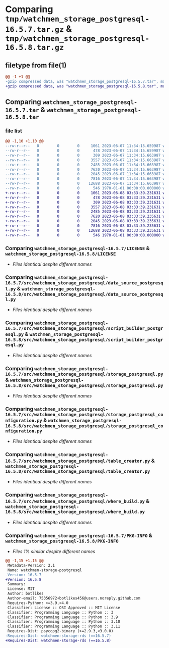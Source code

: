 # Comparing `tmp/watchmen_storage_postgresql-16.5.7.tar.gz` & `tmp/watchmen_storage_postgresql-16.5.8.tar.gz`

## filetype from file(1)

```diff
@@ -1 +1 @@
-gzip compressed data, was "watchmen_storage_postgresql-16.5.7.tar", max compression
+gzip compressed data, was "watchmen_storage_postgresql-16.5.8.tar", max compression
```

## Comparing `watchmen_storage_postgresql-16.5.7.tar` & `watchmen_storage_postgresql-16.5.8.tar`

### file list

```diff
@@ -1,10 +1,10 @@
--rw-r--r--   0        0        0     1061 2023-06-07 11:34:15.659987 watchmen_storage_postgresql-16.5.7/LICENSE
--rw-r--r--   0        0        0      478 2023-06-07 11:34:15.659987 watchmen_storage_postgresql-16.5.7/pyproject.toml
--rw-r--r--   0        0        0      309 2023-06-07 11:34:15.663987 watchmen_storage_postgresql-16.5.7/src/watchmen_storage_postgresql/__init__.py
--rw-r--r--   0        0        0     3557 2023-06-07 11:34:15.663987 watchmen_storage_postgresql-16.5.7/src/watchmen_storage_postgresql/data_source_postgresql.py
--rw-r--r--   0        0        0     2485 2023-06-07 11:34:15.663987 watchmen_storage_postgresql-16.5.7/src/watchmen_storage_postgresql/script_builder_postgresql.py
--rw-r--r--   0        0        0     7620 2023-06-07 11:34:15.663987 watchmen_storage_postgresql-16.5.7/src/watchmen_storage_postgresql/storage_postgresql.py
--rw-r--r--   0        0        0     2045 2023-06-07 11:34:15.663987 watchmen_storage_postgresql-16.5.7/src/watchmen_storage_postgresql/storage_postgresql_configuration.py
--rw-r--r--   0        0        0     7816 2023-06-07 11:34:15.663987 watchmen_storage_postgresql-16.5.7/src/watchmen_storage_postgresql/table_creator.py
--rw-r--r--   0        0        0    12688 2023-06-07 11:34:15.663987 watchmen_storage_postgresql-16.5.7/src/watchmen_storage_postgresql/where_build.py
--rw-r--r--   0        0        0      546 1970-01-01 00:00:00.000000 watchmen_storage_postgresql-16.5.7/PKG-INFO
+-rw-r--r--   0        0        0     1061 2023-06-08 03:33:39.231631 watchmen_storage_postgresql-16.5.8/LICENSE
+-rw-r--r--   0        0        0      478 2023-06-08 03:33:39.231631 watchmen_storage_postgresql-16.5.8/pyproject.toml
+-rw-r--r--   0        0        0      309 2023-06-08 03:33:39.231631 watchmen_storage_postgresql-16.5.8/src/watchmen_storage_postgresql/__init__.py
+-rw-r--r--   0        0        0     3557 2023-06-08 03:33:39.231631 watchmen_storage_postgresql-16.5.8/src/watchmen_storage_postgresql/data_source_postgresql.py
+-rw-r--r--   0        0        0     2485 2023-06-08 03:33:39.231631 watchmen_storage_postgresql-16.5.8/src/watchmen_storage_postgresql/script_builder_postgresql.py
+-rw-r--r--   0        0        0     7620 2023-06-08 03:33:39.235631 watchmen_storage_postgresql-16.5.8/src/watchmen_storage_postgresql/storage_postgresql.py
+-rw-r--r--   0        0        0     2045 2023-06-08 03:33:39.235631 watchmen_storage_postgresql-16.5.8/src/watchmen_storage_postgresql/storage_postgresql_configuration.py
+-rw-r--r--   0        0        0     7816 2023-06-08 03:33:39.235631 watchmen_storage_postgresql-16.5.8/src/watchmen_storage_postgresql/table_creator.py
+-rw-r--r--   0        0        0    12688 2023-06-08 03:33:39.235631 watchmen_storage_postgresql-16.5.8/src/watchmen_storage_postgresql/where_build.py
+-rw-r--r--   0        0        0      546 1970-01-01 00:00:00.000000 watchmen_storage_postgresql-16.5.8/PKG-INFO
```

### Comparing `watchmen_storage_postgresql-16.5.7/LICENSE` & `watchmen_storage_postgresql-16.5.8/LICENSE`

 * *Files identical despite different names*

### Comparing `watchmen_storage_postgresql-16.5.7/src/watchmen_storage_postgresql/data_source_postgresql.py` & `watchmen_storage_postgresql-16.5.8/src/watchmen_storage_postgresql/data_source_postgresql.py`

 * *Files identical despite different names*

### Comparing `watchmen_storage_postgresql-16.5.7/src/watchmen_storage_postgresql/script_builder_postgresql.py` & `watchmen_storage_postgresql-16.5.8/src/watchmen_storage_postgresql/script_builder_postgresql.py`

 * *Files identical despite different names*

### Comparing `watchmen_storage_postgresql-16.5.7/src/watchmen_storage_postgresql/storage_postgresql.py` & `watchmen_storage_postgresql-16.5.8/src/watchmen_storage_postgresql/storage_postgresql.py`

 * *Files identical despite different names*

### Comparing `watchmen_storage_postgresql-16.5.7/src/watchmen_storage_postgresql/storage_postgresql_configuration.py` & `watchmen_storage_postgresql-16.5.8/src/watchmen_storage_postgresql/storage_postgresql_configuration.py`

 * *Files identical despite different names*

### Comparing `watchmen_storage_postgresql-16.5.7/src/watchmen_storage_postgresql/table_creator.py` & `watchmen_storage_postgresql-16.5.8/src/watchmen_storage_postgresql/table_creator.py`

 * *Files identical despite different names*

### Comparing `watchmen_storage_postgresql-16.5.7/src/watchmen_storage_postgresql/where_build.py` & `watchmen_storage_postgresql-16.5.8/src/watchmen_storage_postgresql/where_build.py`

 * *Files identical despite different names*

### Comparing `watchmen_storage_postgresql-16.5.7/PKG-INFO` & `watchmen_storage_postgresql-16.5.8/PKG-INFO`

 * *Files 1% similar despite different names*

```diff
@@ -1,15 +1,15 @@
 Metadata-Version: 2.1
 Name: watchmen-storage-postgresql
-Version: 16.5.7
+Version: 16.5.8
 Summary: 
 License: MIT
 Author: botlikes
 Author-email: 75356972+botlikes456@users.noreply.github.com
 Requires-Python: >=3.9,<4.0
 Classifier: License :: OSI Approved :: MIT License
 Classifier: Programming Language :: Python :: 3
 Classifier: Programming Language :: Python :: 3.9
 Classifier: Programming Language :: Python :: 3.10
 Classifier: Programming Language :: Python :: 3.11
 Requires-Dist: psycopg2-binary (>=2.9.3,<3.0.0)
-Requires-Dist: watchmen-storage-rds (==16.5.7)
+Requires-Dist: watchmen-storage-rds (==16.5.8)
```

